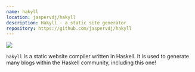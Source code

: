 ```yaml
---
name: hakyll
location: jaspervdj/hakyll
description: Hakyll - a static site generator 
repository: https://github.com/jaspervdj/hakyll
---
```


<a href="http://hackage.haskell.org/package/hakyll" target="_blank">
    <img src="https://img.shields.io/hackage/v/hakyll.svg">
</a>

`hakyll` is a static website compiler written in Haskell. It is used to generate many blogs within the Haskell community, including this one!
